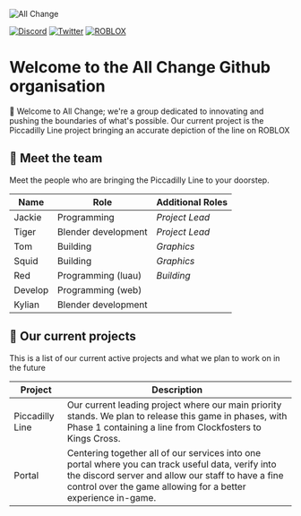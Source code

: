 ![All Change](https://jckiehades.xyz/media/banner2.png)

[![Discord](https://badgen.net/badge/Discord/All%20Change/Black?icon=discord)](https://discord.gg/all-change-community-711953889934573631) 
[![Twitter](https://badgen.net/badge/Twitter/All%20Change?icon=twitter)](https://twitter.com/AllChangeROBLOX)
[![ROBLOX](https://badgen.net/badge/Roblox/All%20Change/Black)](https://www.roblox.com/groups/33039862/AII-Change#!/about)
# Welcome to the All Change Github organisation
👋 Welcome to All Change; we're a group dedicated to innovating and pushing the boundaries of what's possible. Our current project is the Piccadilly Line project bringing an accurate depiction of the line on ROBLOX
## 👋 Meet the team
Meet the people who are bringing the Piccadilly Line to your doorstep.

| Name         | Role     | Additional Roles |
|--------------|-----------|--------------|
| Jackie | Programming|*Project Lead*
| Tiger | Blender development|*Project Lead*
| Tom | Building|*Graphics*
| Squid | Building|*Graphics*
| Red | Programming (luau)|*Building*
| Develop | Programming (web)
| Kylian | Blender development

## 🚀 Our current projects
This is a list of our current active projects and what we plan to work on in the future

| Project         | Description |
|---------------------|-----------|
| Piccadilly Line | Our current leading project where our main priority stands. We plan to release this game in phases, with Phase 1 containing a line from Clockfosters to Kings Cross.
| Portal | Centering together all of our services into one portal where you can track useful data, verify into the discord server and allow our staff to have a fine control over the game allowing for a better experience in-game.
